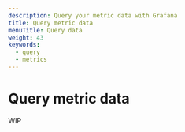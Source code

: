 ```yaml
---
description: Query your metric data with Grafana
title: Query metric data
menuTitle: Query data
weight: 43
keywords:
  - query
  - metrics
---
```


# Query metric data

WIP
